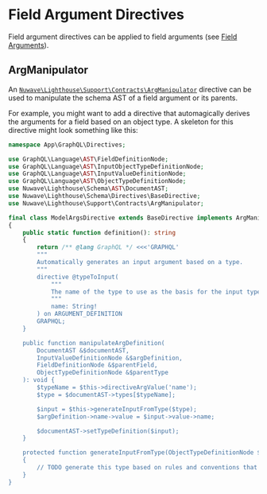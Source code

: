 # Field Argument Directives

Field argument directives can be applied to field arguments (see [Field Arguments](https://spec.graphql.org/June2018/#sec-Field-Arguments)).

## ArgManipulator

An [`Nuwave\Lighthouse\Support\Contracts\ArgManipulator`](https://github.com/nuwave/lighthouse/tree/master/src/Support/Contracts/ArgManipulator.php)
directive can be used to manipulate the schema AST of a field argument or its parents.

For example, you might want to add a directive that automagically derives the arguments
for a field based on an object type. A skeleton for this directive might look something like this:

```php
namespace App\GraphQL\Directives;

use GraphQL\Language\AST\FieldDefinitionNode;
use GraphQL\Language\AST\InputObjectTypeDefinitionNode;
use GraphQL\Language\AST\InputValueDefinitionNode;
use GraphQL\Language\AST\ObjectTypeDefinitionNode;
use Nuwave\Lighthouse\Schema\AST\DocumentAST;
use Nuwave\Lighthouse\Schema\Directives\BaseDirective;
use Nuwave\Lighthouse\Support\Contracts\ArgManipulator;

final class ModelArgsDirective extends BaseDirective implements ArgManipulator
{
    public static function definition(): string
    {
        return /** @lang GraphQL */ <<<'GRAPHQL'
        """
        Automatically generates an input argument based on a type.
        """
        directive @typeToInput(
            """
            The name of the type to use as the basis for the input type.
            """
            name: String!
        ) on ARGUMENT_DEFINITION
        GRAPHQL;
    }

    public function manipulateArgDefinition(
        DocumentAST &$documentAST,
        InputValueDefinitionNode &$argDefinition,
        FieldDefinitionNode &$parentField,
        ObjectTypeDefinitionNode &$parentType
    ): void {
        $typeName = $this->directiveArgValue('name');
        $type = $documentAST->types[$typeName];

        $input = $this->generateInputFromType($type);
        $argDefinition->name->value = $input->value->name;

        $documentAST->setTypeDefinition($input);
    }

    protected function generateInputFromType(ObjectTypeDefinitionNode $type): InputObjectTypeDefinitionNode
    {
        // TODO generate this type based on rules and conventions that work for you
    }
}
```
